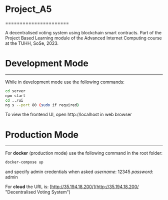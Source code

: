 # Project_A5
======================

A decentralised voting system using blockchain smart contracts. Part of the Project Based Learning module of the Advanced Internet Computing course at the TUHH, SoSe, 2023.

# Development Mode
-----------------------

While in development mode use the following commands:
```bash
cd server
npm start
cd ../ui
ng s --port 80 (sudo if required)
```

To view the frontend UI, open http://localhost in web browser

# Production Mode
------------------------

For **docker** (production mode) use the following command in the root folder:
```bash
docker-compose up
```
and specify admin credentials when asked
*username*: 12345
*password*: admin

For **cloud** the URL is:
[http://35.194.18.200/](http://35.194.18.200/ "Decentralised Voting System") 

